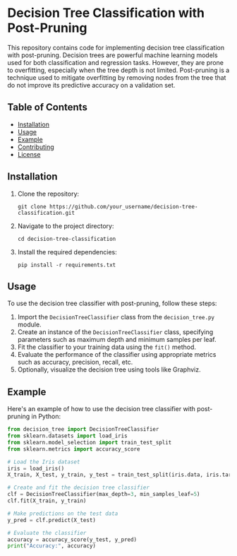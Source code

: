 # Decision Tree Classification with Post-Pruning

This repository contains code for implementing decision tree classification with post-pruning. Decision trees are powerful machine learning models used for both classification and regression tasks. However, they are prone to overfitting, especially when the tree depth is not limited. Post-pruning is a technique used to mitigate overfitting by removing nodes from the tree that do not improve its predictive accuracy on a validation set.

## Table of Contents

- [Installation](#installation)
- [Usage](#usage)
- [Example](#example)
- [Contributing](#contributing)
- [License](#license)

## Installation

1. Clone the repository:

    ```
    git clone https://github.com/your_username/decision-tree-classification.git
    ```

2. Navigate to the project directory:

    ```
    cd decision-tree-classification
    ```

3. Install the required dependencies:

    ```
    pip install -r requirements.txt
    ```

## Usage

To use the decision tree classifier with post-pruning, follow these steps:

1. Import the `DecisionTreeClassifier` class from the `decision_tree.py` module.
2. Create an instance of the `DecisionTreeClassifier` class, specifying parameters such as maximum depth and minimum samples per leaf.
3. Fit the classifier to your training data using the `fit()` method.
4. Evaluate the performance of the classifier using appropriate metrics such as accuracy, precision, recall, etc.
5. Optionally, visualize the decision tree using tools like Graphviz.

## Example

Here's an example of how to use the decision tree classifier with post-pruning in Python:

```python
from decision_tree import DecisionTreeClassifier
from sklearn.datasets import load_iris
from sklearn.model_selection import train_test_split
from sklearn.metrics import accuracy_score

# Load the Iris dataset
iris = load_iris()
X_train, X_test, y_train, y_test = train_test_split(iris.data, iris.target, test_size=0.2, random_state=42)

# Create and fit the decision tree classifier
clf = DecisionTreeClassifier(max_depth=3, min_samples_leaf=5)
clf.fit(X_train, y_train)

# Make predictions on the test data
y_pred = clf.predict(X_test)

# Evaluate the classifier
accuracy = accuracy_score(y_test, y_pred)
print("Accuracy:", accuracy)
